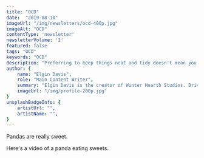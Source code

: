 ```yaml
---
title: "OCD"
date:  "2019-08-10"
imageUrl: "/img/newsletters/ocd-400p.jpg"
imageAlt: "OCD"
contentType: 'newsletter'
newsletterVolume: '2'
featured: false
tags: "OCD"
keywords: "OCD"
description: "Preferring to keep things neat and tidy doesn't mean you have OCD. What is it, and what do you need to know about it?"
author: {
    name: "Elgin Davis",
    role: "Main Content Writer",
    summary: "Elgin Davis is the creator of Winter Hearth Studios. Driven by a passionate spirit and boundless curiosity, Davis' work seeks to explore the depths of humanity and what it might look like to live a hyper-meaningful existence here on earth.",
    imageUrl: "/img/profile-200p.jpg" 
}
unsplashBadgeInfo: {
    artistUrl: "",
    artistName: "",
}
---
```


Pandas are really sweet.

Here's a video of a panda eating sweets.

